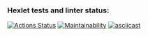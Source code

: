 ### Hexlet tests and linter status:
[![Actions Status](https://github.com/sushilyaz/java-project-61/actions/workflows/hexlet-check.yml/badge.svg)](https://github.com/sushilyaz/java-project-61/actions)
[![Maintainability](https://api.codeclimate.com/v1/badges/b819386f70284d128fff/maintainability)](https://codeclimate.com/github/sushilyaz/java-project-61/maintainability)
[![asciicast](https://asciinema.org/a/U70SnCYEIy47CEgrB31BLDQV0.svg)](https://asciinema.org/a/U70SnCYEIy47CEgrB31BLDQV0)
